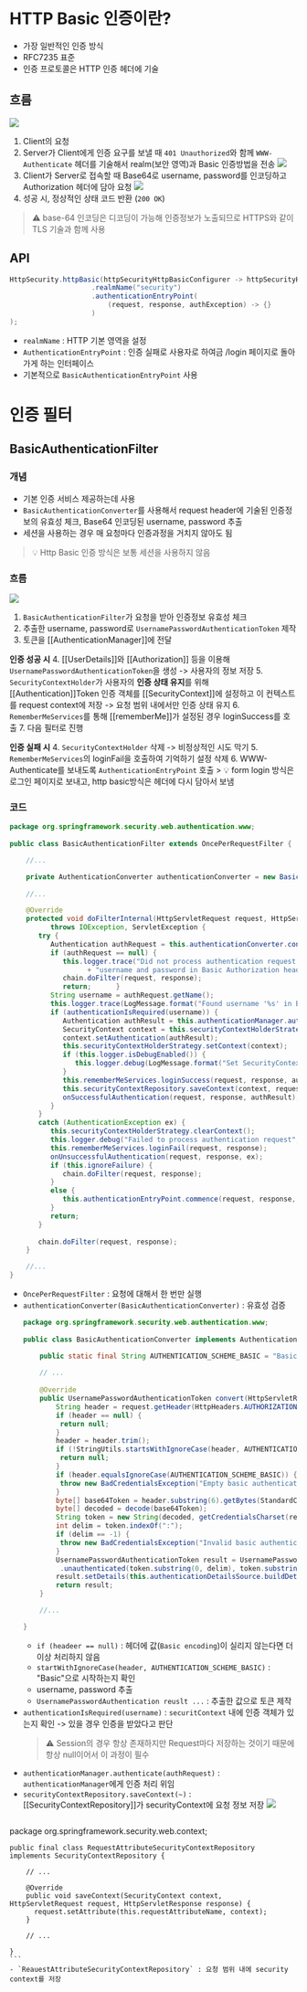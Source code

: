 # HTTP Basic 인증이란?
- 가장 일반적인 인증 방식
- RFC7235 표준
- 인증 프로토콜은 HTTP 인증 헤더에 기술
## 흐름
![](https://i.imgur.com/x7S9Map.png)
1. Client의 요청
2. Server가 Client에게 인증 요구를 보낼 때 `401 Unauthorized`와 함께 `WWW-Authenticate` 헤더를 기술해서 realm(보안 영역)과 Basic 인증방법을 전송
	![](https://i.imgur.com/GwWbC8j.png)
3. Client가 Server로 접속할 때 Base64로 username, password를 인코딩하고 Authorization 헤더에 담아 요청
	![](https://i.imgur.com/zGCBmtP.png)
4. 성공 시, 정상적인 상태 코드 반환 (`200 OK`)

> ⚠️ base-64 인코딩은 디코딩이 가능해 인증정보가 노출되므로 HTTPS와 같이 TLS 기술과 함께 사용
## API
```java
HttpSecurity.httpBasic(httpSecurityHttpBasicConfigurer -> httpSecurityHttpBasicConfigurer
					.realmName("security")
					.authenticationEntryPoint(
						(request, response, authException) -> {}
					)
);
```
- `realmName` : HTTP 기본 영역을 설정
- `AuthenticationEntryPoint` : 인증 실패로 사용자로 하여금 /login 페이지로 돌아가게 하는 인터페이스
- 기본적으로 `BasicAuthenticationEntryPoint` 사용
# 인증 필터
## BasicAuthenticationFilter
### 개념
- 기본 인증 서비스 제공하는데 사용
- `BasicAuthenticationConverter`를 사용해서 request header에 기술된 인증정보의 유효성 체크, Base64 인코딩된 username, password 추출
- 세션을 사용하는 경우 매 요청마다 인증과정을 거치지 않아도 됨
> 💡 Http Basic 인증 방식은 보통 세션을 사용하지 않음
### 흐름
![](https://i.imgur.com/JW3BCO0.png)
1. `BasicAuthenticationFilter`가 요청을 받아 인증정보 유효성 체크
2. 추출한 username, password로 `UsernamePasswordAuthenticationToken` 제작
3. 토큰을 [[AuthenticationManager]]에 전달

**인증 성공 시**
4. [[UserDetails]]와 [[Authorization]] 등을 이용해 `UsernamePasswordAuthenticationToken`을 생성 -> 사용자의 정보 저장
5. `SecurityContextHolder`가 사용자의 **인증 상태 유지**를 위해 [[Authentication]]Token 인증 객체를 [[SecurityContext]]에 설정하고 이 컨텍스트를 request context에 저장 -> 요청 범위 내에서만 인증 상태 유지
6. `RememberMeServices`를 통해 [[rememberMe]]가 설정된 경우 loginSuccess를 호출
7. 다음 필터로 진행

**인증 실패 시**
4. `SecurityContextHolder` 삭제 -> 비정상적인 시도 막기
5. `RememberMeServices`의 loginFail을 호출하여 기억하기 설정 삭제
6. WWW-Authenticate를 보내도록 `AuthenticationEntryPoint` 호출
	> 💡 form login 방식은 로그인 페이지로 보내고, http basic방식은 헤더에 다시 담아서 보냄
### 코드
```java
package org.springframework.security.web.authentication.www;  
  
public class BasicAuthenticationFilter extends OncePerRequestFilter {  

	//...

	private AuthenticationConverter authenticationConverter = new BasicAuthenticationConverter();
	
	//...

	@Override  
	protected void doFilterInternal(HttpServletRequest request, HttpServletResponse response, FilterChain chain)  
	      throws IOException, ServletException {  
	   try {  
	      Authentication authRequest = this.authenticationConverter.convert(request);  
	      if (authRequest == null) {  
	         this.logger.trace("Did not process authentication request since failed to find "  
	               + "username and password in Basic Authorization header");  
	         chain.doFilter(request, response);  
	         return;      }  
	      String username = authRequest.getName();  
	      this.logger.trace(LogMessage.format("Found username '%s' in Basic Authorization header", username));  
	      if (authenticationIsRequired(username)) {  
	         Authentication authResult = this.authenticationManager.authenticate(authRequest);  
	         SecurityContext context = this.securityContextHolderStrategy.createEmptyContext();  
	         context.setAuthentication(authResult);  
	         this.securityContextHolderStrategy.setContext(context);  
	         if (this.logger.isDebugEnabled()) {  
	            this.logger.debug(LogMessage.format("Set SecurityContextHolder to %s", authResult));  
	         }  
	         this.rememberMeServices.loginSuccess(request, response, authResult);  
	         this.securityContextRepository.saveContext(context, request, response);  
	         onSuccessfulAuthentication(request, response, authResult);  
	      }  
	   }  
	   catch (AuthenticationException ex) {  
	      this.securityContextHolderStrategy.clearContext();  
	      this.logger.debug("Failed to process authentication request", ex);  
	      this.rememberMeServices.loginFail(request, response);  
	      onUnsuccessfulAuthentication(request, response, ex);  
	      if (this.ignoreFailure) {  
	         chain.doFilter(request, response);  
	      }  
	      else {  
	         this.authenticationEntryPoint.commence(request, response, ex);  
	      }  
	      return;  
	   }  
	  
	   chain.doFilter(request, response);  
	}

	//...
}
```
- `OncePerRequestFilter` : 요청에 대해서 한 번만 실행
- `authenticationConverter(BasicAuthenticationConverter)` : 유효성 검증
	```java
	package org.springframework.security.web.authentication.www;  
	  
	public class BasicAuthenticationConverter implements AuthenticationConverter {  
	
		public static final String AUTHENTICATION_SCHEME_BASIC = "Basic";
	  
		// ...
		
		@Override  
		public UsernamePasswordAuthenticationToken convert(HttpServletRequest request) {  
			String header = request.getHeader(HttpHeaders.AUTHORIZATION);  
			if (header == null) {  
			 return null;  
			}  
			header = header.trim();  
			if (!StringUtils.startsWithIgnoreCase(header, AUTHENTICATION_SCHEME_BASIC)) {  
			 return null;  
			}  
			if (header.equalsIgnoreCase(AUTHENTICATION_SCHEME_BASIC)) {  
			 throw new BadCredentialsException("Empty basic authentication token");  
			}  
			byte[] base64Token = header.substring(6).getBytes(StandardCharsets.UTF_8);  
			byte[] decoded = decode(base64Token);  
			String token = new String(decoded, getCredentialsCharset(request));  
			int delim = token.indexOf(":");  
			if (delim == -1) {  
			 throw new BadCredentialsException("Invalid basic authentication token");  
			}  
			UsernamePasswordAuthenticationToken result = UsernamePasswordAuthenticationToken  
			 .unauthenticated(token.substring(0, delim), token.substring(delim + 1));  
			result.setDetails(this.authenticationDetailsSource.buildDetails(request));  
			return result;  
		}  
	
		//...
	
	}
	```
	- `if (headeer == null)` : 헤더에 값(`Basic encoding`)이 실리지 않는다면 더 이상 처리하지 않음
	- `startWithIgnoreCase(header, AUTHENTICATION_SCHEME_BASIC)` : "Basic"으로 시작하는지 확인
	- username, password 추출
	- `UsernamePasswordAuthentication reuslt ...` : 추출한 값으로 토큰 제작
-  `authenticationIsRequired(username)` : `securitContext` 내에 인증 객체가 있는지 확인 -> 있을 경우 인증을 받았다고 판단
	> ⚠️ Session의 경우 항상 존재하지만 Request마다 저장하는 것이기 때문에 항상 null이어서 이 과정이 필수
- `authenticationManager.authenticate(authRequest)` : `authenticationManager`에게 인증 처리 위임
- `securityContextRepository.saveContext(~)` : [[SecurityContextRepository]]가 securityContext에 요청 정보 저장
	![](https://i.imgur.com/68eO7EF.png)
	```java
package org.springframework.security.web.context;  
  
	public final class RequestAttributeSecurityContextRepository implements SecurityContextRepository {  
	
		// ...
		
		@Override  
		public void saveContext(SecurityContext context, HttpServletRequest request, HttpServletResponse response) {  
		  request.setAttribute(this.requestAttributeName, context);  
		}  
		
		// ...
		
	}
	```
	- `ReauestAttributeSecurityContextRepository` : 요청 범위 내에 security context를 저장